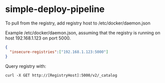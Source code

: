 # simple-deploy-pipeline

To pull from the registry, add registry host to /etc/docker/daemon.json

Example /etc/docker/daemon.json, assuming that the registry is running on host 192.168.1.123 on port 5000.
```JSON  
{
  "insecure-registries":["192.168.1.123:5000"]
}
```    

Query registry with:
```
curl -X GET http://[RegistryHost]:5000/v2/_catalog
```
